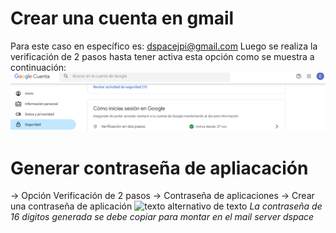 # Crear una cuenta en gmail
Para este caso en específico es: dspacejpi@gmail.com
Luego se realiza la verificación de 2 pasos hasta tener activa esta opción como se muestra a continuación:
![texto alternativo de texto](./Imagenes/Verificacion2.PNG)
# Generar contraseña de apliacación
-> Opción Verificación de 2 pasos 
-> Contraseña de aplicaciones
-> Crear una contraseña de aplicación
![texto alternativo de texto](./Imagenes/contraseña.PNG)
*La contraseña de 16 digitos generada se debe copiar para montar en el mail server dspace*
